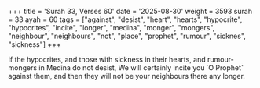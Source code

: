 +++
title = 'Surah 33, Verses 60'
date = '2025-08-30'
weight = 3593
surah = 33
ayah = 60
tags = ["against", "desist", "heart", "hearts", "hypocrite", "hypocrites", "incite", "longer", "medina", "monger", "mongers", "neighbour", "neighbours", "not", "place", "prophet", "rumour", "sicknes", "sickness"]
+++

If the hypocrites, and those with sickness in their hearts, and rumour-mongers in Medina do not desist, We will certainly incite you ˹O Prophet˺ against them, and then they will not be your neighbours there any longer.